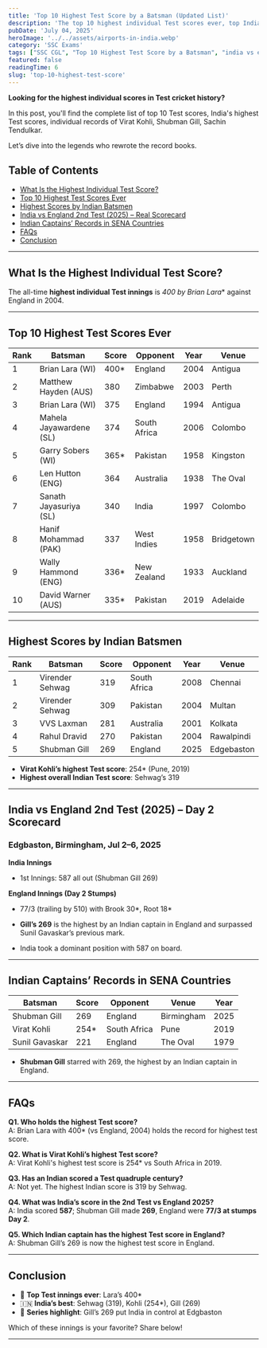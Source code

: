 ```yaml
---
title: 'Top 10 Highest Test Score by a Batsman (Updated List)'
description: 'The top 10 highest individual Test scores ever, top Indian Test scores including Kohli and Shubman Gill.'
pubDate: 'July 04, 2025'
heroImage: '../../assets/airports-in-india.webp'
category: 'SSC Exams'
tags: ["SSC CGL", "Top 10 Highest Test Score by a Batsman", "india vs england", "Shubman Gill score today"]
featured: false
readingTime: 6
slug: 'top-10-highest-test-score'
---
```

**Looking for the highest individual scores in Test cricket history?**

In this post, you'll find the complete list of top 10 Test scores, India's highest Test scores, individual records of Virat Kohli, Shubman Gill, Sachin Tendulkar.

Let’s dive into the legends who rewrote the record books.

## Table of Contents
- [What Is the Highest Individual Test Score?](#what-is-the-highest-individual-test-score)
- [Top 10 Highest Test Scores Ever](#top-10-highest-test-scores-ever)
- [Highest Scores by Indian Batsmen](#highest-scores-by-indian-batsmen)
- [India vs England 2nd Test (2025) – Real Scorecard](#india-vs-england-2nd-test-2025–real-scorecard)
- [Indian Captains’ Records in SENA Countries](#indian-captains-records-in-sena-countries)
- [FAQs](#faqs)
- [Conclusion](#conclusion)

---

## What Is the Highest Individual Test Score?

The all-time **highest individual Test innings** is **400* by Brian Lara** against England in 2004.

---

## Top 10 Highest Test Scores Ever

| Rank | Batsman                    | Score | Opponent     | Year | Venue     |
|------|----------------------------|-------|--------------|------|-----------|
| 1    | Brian Lara (WI)            | 400*  | England      | 2004 | Antigua   |
| 2    | Matthew Hayden (AUS)       | 380   | Zimbabwe     | 2003 | Perth     |
| 3    | Brian Lara (WI)            | 375   | England      | 1994 | Antigua   |
| 4    | Mahela Jayawardene (SL)    | 374   | South Africa | 2006 | Colombo   |
| 5    | Garry Sobers (WI)          | 365*  | Pakistan     | 1958 | Kingston  |
| 6    | Len Hutton (ENG)           | 364   | Australia    | 1938 | The Oval  |
| 7    | Sanath Jayasuriya (SL)     | 340   | India        | 1997 | Colombo   |
| 8    | Hanif Mohammad (PAK)       | 337   | West Indies  | 1958 | Bridgetown|
| 9    | Wally Hammond (ENG)        | 336*  | New Zealand  | 1933 | Auckland  |
| 10   | David Warner (AUS)         | 335*  | Pakistan     | 2019 | Adelaide  |

---

## Highest Scores by Indian Batsmen

| Rank | Batsman               | Score | Opponent       | Year | Venue   |
|------|------------------------|-------|----------------|------|---------|
| 1    | Virender Sehwag        | 319   | South Africa   | 2008 | Chennai |
| 2    | Virender Sehwag        | 309   | Pakistan       | 2004 | Multan  |
| 3    | VVS Laxman             | 281   | Australia      | 2001 | Kolkata |
| 4    | Rahul Dravid           | 270   | Pakistan       | 2004 | Rawalpindi |
| 5    | Shubman Gill           | 269  | England   | 2025 | Edgebaston    |

- **Virat Kohli’s highest Test score**: 254* (Pune, 2019)  
- **Highest overall Indian Test score**: Sehwag’s 319

---

## India vs England 2nd Test (2025) – Day 2 Scorecard

### Edgbaston, Birmingham, Jul 2–6, 2025

**India Innings**  
- 1st Innings: 587 all out (Shubman Gill 269)

**England Innings (Day 2 Stumps)**  
- 77/3 (trailing by 510) with Brook 30*, Root 18*

- **Gill’s 269** is the highest by an Indian captain in England and surpassed Sunil Gavaskar’s previous mark.  
- India took a dominant position with 587 on board.

---

## Indian Captains’ Records in SENA Countries

| Batsman          | Score | Opponent | Venue       | Year |
|------------------|-------|----------|-------------|------|
| Shubman Gill     | 269   | England | Birmingham  | 2025 |
| Virat Kohli      | 254*  | South Africa | Pune   | 2019 |
| Sunil Gavaskar   | 221   | England | The Oval    | 1979 |

- **Shubman Gill** starred with 269, the highest by an Indian captain in England.

---

## FAQs

**Q1. Who holds the highest Test score?**  
A: Brian Lara with 400* (vs England, 2004) holds the record for highest test score.

**Q2. What is Virat Kohli’s highest Test score?**  
A: Virat Kohli's highest test score is 254* vs South Africa in 2019.

**Q3. Has an Indian scored a Test quadruple century?**  
A: Not yet. The highest Indian score is 319 by Sehwag.

**Q4. What was India’s score in the 2nd Test vs England 2025?**  
A: India scored **587**; Shubman Gill made **269**, England were **77/3 at stumps Day 2**.

**Q5. Which Indian captain has the highest Test score in England?**  
A: Shubman Gill’s 269 is now the highest test score in England.

---

## Conclusion

- 🌟 **Top Test innings ever**: Lara’s 400*  
- 🇮🇳 **India’s best**: Sehwag (319), Kohli (254*), Gill (269)  
- 📍 **Series highlight**: Gill’s 269 put India in control at Edgbaston

Which of these innings is your favorite? Share below!

---
